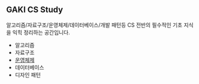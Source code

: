 ## GAKI CS Study

알고리즘/자료구조/운영체제/데이터베이스/개발 패턴등 CS 전반의 필수적인 기초 지식을 익힉 정리하는 공간입니다.

- 알고리즘
- 자료구조
- [운영체제](https://github.com/gaki2745/GAKI-CS-Study/tree/master/OS)
- 데이터베이스
- 디자인 패턴

